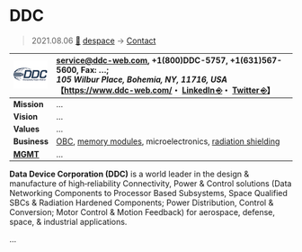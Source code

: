 # DDC
> 2021.08.06 [🚀](../../index/index.md) [despace](../index.md) → [Contact](../contact.md)

|[![](../f/contact/d/ddc_logo1_thumb.webp)](../f/contact/d/ddc_logo1.webp)|<service@ddc-web.com>, +1(800)DDC-5757, +1(631)567-5600, Fax: …;<br> *105 Wilbur Place, Bohemia, NY, 11716, USA*<br> 【<https://www.ddc-web.com/>・ [LinkedIn ⎆](http://www.linkedin.com/company/data-device-corporation)・ [Twitter ⎆](https://twitter.com/datadevicecorp)】|
|:-|:-|
|**Mission**|…|
|**Vision**|…|
|**Values**|…|
|**Business**|[OBC](../obc.md), [memory modules](../ds.md), microelectronics, [radiation shielding](../ion_rad.md)|
|**[MGMT](../mgmt.md)**|…|

**Data Device Corporation (DDC)** is a world leader in the design & manufacture of high‑reliability Connectivity, Power & Control solutions (Data Networking Components to Processor Based Subsystems, Space Qualified SBCs & Radiation Hardened Components; Power Distribution, Control & Conversion; Motor Control & Motion Feedback) for aerospace, defense, space, & industrial applications.

<p style="page-break-after:always"> </p>

…
